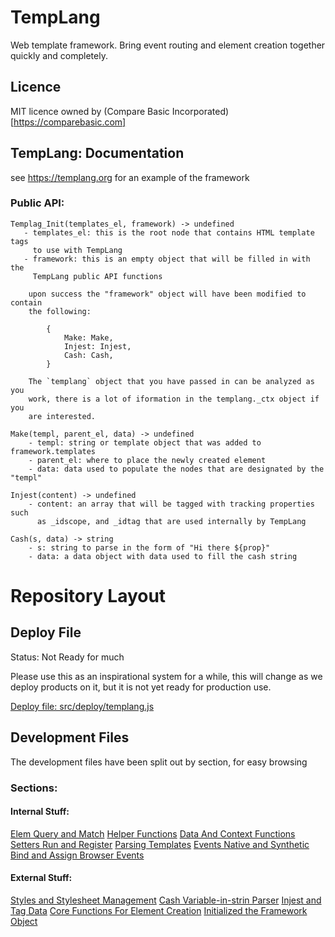 # TempLang

Web template framework. Bring event routing and element creation together quickly and completely. 


##  Licence

MIT licence owned by (Compare Basic Incorporated)[https://comparebasic.com]


## TempLang: Documentation

see https://templang.org for an example of the framework


### Public API:

    Templag_Init(templates_el, framework) -> undefined
       - templates_el: this is the root node that contains HTML template tags
         to use with TempLang 
       - framework: this is an empty object that will be filled in with the
         TempLang public API functions

        upon success the "framework" object will have been modified to contain
        the following:

            {
                Make: Make,
                Injest: Injest,
                Cash: Cash,
            }

        The `templang` object that you have passed in can be analyzed as you
        work, there is a lot of iformation in the templang._ctx object if you
        are interested.

    Make(templ, parent_el, data) -> undefined
        - templ: string or template object that was added to framework.templates
        - parent_el: where to place the newly created element
        - data: data used to populate the nodes that are designated by the "templ"

    Injest(content) -> undefined
        - content: an array that will be tagged with tracking properties such
          as _idscope, and _idtag that are used internally by TempLang

    Cash(s, data) -> string
        - s: string to parse in the form of "Hi there ${prop}"
        - data: a data object with data used to fill the cash string


# Repository Layout

##  Deploy File

Status: Not Ready for much

Please use this as an inspirational system for a while, this will change as we deploy products on it, but it is not yet ready for production use.

[Deploy file: src/deploy/templang.js](src/deploy/templang.js)


##  Development Files

The development files have been split out by section, for easy browsing


### Sections:

#### Internal Stuff:

[Elem Query and Match](src/devel/templang_query.js)
[Helper Functions](src/devel/templang_helpers.js)
[Data And Context Functions](src/devel/templang_data.js)
[Setters Run and Register](src/devel/templang_setters.js)
[Parsing Templates](src/devel/templang_parse.js)
[Events Native and Synthetic](src/devel/templang_events.js)
[Bind and Assign Browser Events](src/devel/templang_bind_ev.js)


#### External Stuff:

[Styles and Stylesheet Management](src/devel/templang_styles.js)
[Cash Variable-in-strin Parser](src/devel/templang_cash.js)
[Injest and Tag Data](src/devel/templang_injest.js)
[Core Functions For Element Creation](src/devel/templang_element.js)
[Initialized the Framework Object](src/devel/templan_init.js)
